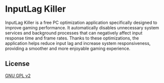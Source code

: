 # InputLag Killer
InputLag Killer is a free PC optimization application specifically designed to improve gaming performance. It automatically disables unnecessary system services and background processes that can negatively affect input response time and frame rates. Thanks to these optimizations, the application helps reduce input lag and increase system responsiveness, providing a smoother and more enjoyable gaming experience.
## License
[GNU GPL v2](http://www.gnu.org/licenses/old-licenses/gpl-2.0.html)
